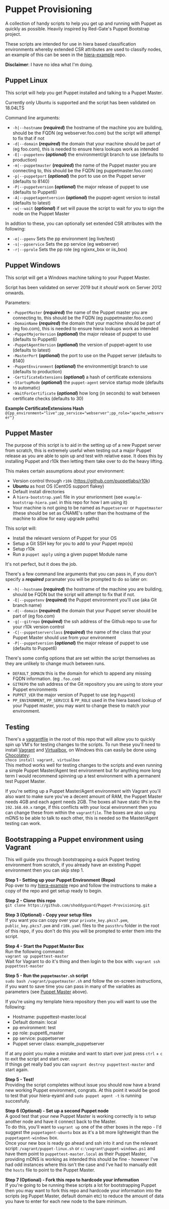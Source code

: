 # Puppet Provisioning
A collection of handy scripts to help you get up and running with Puppet as quickly as possible.
Heavily inspired by Red-Gate's Puppet Bootstrap project.

These scripts are intended for use in hiera based classification environments whereby extended CSR attributes are used to classify nodes, an example of this can be seen in the [hiera-example](https://github.com/shoddyguard/puppet_hiera_example) repo.

**Disclaimer**: I have no idea what I'm doing.

## Puppet Linux
This script will help you get Puppet installed and talking to a Puppet Master.

Currently only Ubuntu is supported and the script has been validated on 18.04LTS

Command line arguments:
* `-h|--hostname` **(*required*)** the hostname of the machine you are building, should be the FQDN (eg webserver.foo.com) but the script will attempt to fix that if not
* `-d|--domain` **(*required*)** the domain that your machine should be part of (eg foo.com), this is needed to ensure hiera lookups work as intended
* `-E|--puppetenv` **(*optional*)** the environment/git branch to use (defaults to production)
* `-m|--puppetmaster` **(*required*)** the name of the Puppet master you are connecting to, this should be the FQDN (eg puppetmaster.foo.com)
* `-p|--puppetport` **(*optional*)** the port to use on the Puppet server (defaults to 8140)
* `-P|--puppetversion` **(*optional*)** the major release of puppet to use (defaults to Puppet6)
* `-A|--puppetagentversion` **(*optional*)** the puppet-agent version to install (defaults to latest)
* `-w|--wait` **(*optional*)** if set will pause the script to wait for you to sign the node on the Puppet Master

In addtion to these, you can optionally set extended CSR attributes with the following:
* `-e|--ppenv` Sets the pp environment (eg live/test)
* `-s|--ppservice` Sets the pp service (eg webserver)
* `-r|--pprole` Sets the pp role (eg ngixnx_box or iis_box)

## Puppet Windows
This script will get a Windows machine talking to your Puppet Master.

Script has been validated on server 2019 but it *should* work on Server 2012 onwards.

Parameters:
* `-PuppetMaster` **(*required*)** the name of the Puppet master you are connecting to, this should be the FQDN (eg puppetmaster.foo.com)
* `-DomainName` **(*required*)** the domain that your machine should be part of (eg foo.com), this is needed to ensure hiera lookups work as intended
* `-PuppetMajorVersion` **(*optional*)** the major release of puppet to use (defaults to Puppet6)
* `-PuppetAgentVersion` **(*optional*)** the version of puppet-agent to use (defaults to latest)
* `-MasterPort` **(*optional*)** the port to use on the Puppet server (defaults to 8140)
* `-PuppetEnvironment` **(*optional*)** the environment/git branch to use (defaults to production)
* `-CertificateExtensions` **(*optional*)** a hash of certificate extensions
* `-StartupMode` **(*optional*)** the `puppet-agent` service startup mode (defaults to automatic)
* `-WaitForCertificate` **(*optional*)** how long (in seconds) to wait between certificate checks (defaults to 30)

**Example CertificateExtensions Hash**  
`@{pp_environment="live";pp_service="webserver";pp_role="apache_webserver"}`

## Puppet Master 
The purpose of this script is to aid in the setting up of a new Puppet server from scratch, this is extremely useful when testing out a major Puppet release as you are able to spin up and test with relative ease.
It does this by installing Puppet and r10k then letting them take over to do the heavy lifting.

This makes certain assumptions about your environment:
* Version control through `r10k` (https://github.com/puppetlabs/r10k)
* **Ubuntu** as host OS (CentOS support flakey)
* Default install directories
* A `hiera-bootstrap.yaml` file in your envrionment (see `example-bootstrap-hiera.yaml` in this repo for how I am using it)
* Your machine is not going to be named as `Puppetserver` or `Puppetmaster` (these should be set as CNAME's rather than the hostname of the machine to allow for easy upgrade paths)

This script will:
* Install the relevant versionn of Puppet for your OS
* Setup a Git SSH key for you to add to your Puppet repo(s)
* Setup r10k
* Run a `puppet apply` using a given puppet Module name

It's not perfect, but it does the job.

There's a few command line arguments that you can pass in, if you don't specify a ***required*** paramater you will be prompted to do so later on:
* `-h|--hostname` **(*required*)** the hostname of the machine you are building, should be FQDN but the script will attempt to fix that if not.
* `-E|--puppetenv` **(*required*)** the Puppet environment you'll use (aka Git branch name)
* `-d|--domain` **(*required*)** the domain that your Puppet server should be part of (eg foo.com)
* `-g|--gitrepo` **(*required*)** the ssh address of the Github repo to use for your r10k version control
* `-C|--puppetserverclass` **(*required*)** the name of the class that your Puppet Master should use from your environment
* `-P|--puppetversion` **(*optional*)** the major release of puppet to use (defaults to Puppet6)

There's some config options that are set within the script themselves as they are unlikely to change much between runs.
* `DEFAULT_DOMAIN` this is the domain for which to append any missing FQDN information. (eg `.foo.com`)
* `GITREPO` the ssh address of the Git repository you are using to store your Puppet environments
* `PUPPET_VER` the major version of Puppet to use (eg `Puppet6`)
* `PP_ENVIRONMENT`, `PP_SERVICE` & `PP_ROLE` used in the hiera based lookup of your Puppet master, you may want to change these to match your environment.

## Testing
There's a [vagrantfile](vagrantfile) in the root of this repo that will allow you to quickly spin up VM's for testing changes to the scripts.
To run these you'll need to install [Vagrant](https://www.vagrantup.com/intro/index.html) and [Virtualbox](https://www.virtualbox.org/), on Windows this can easily be done using [Chocolatey](https://chocolatey.org/):  
`choco install vagrant, virtualbox`  
This method works well for testing changes to the scripts and even running a simple Puppet Master/Agent test environment but for anything more long term I would recommend spinning up a test environment with a permanent test Puppet Master.

If you're setting up a Puppet Master/Agent environment with Vagrant you'll also want to make sure you've a decent amount of RAM, the Puppet Master needs 4GB and each agent needs 2GB.
The boxes all have static IPs in the `192.168.69.x` range, if this conflicts with your local environment then you can change these from within the `vagrantfile`.
The boxes are also using mDNS to be able to talk to each other, this is needed so the Master/Agent testing can work. 

## Bootstrapping a Puppet environment using Vagrant
This will guide you through bootstrapping a quick Puppet testing environment from scratch, if you already have an existing Puppet environment then you can skip step 1.

**Step 1 - Setting up your Puppet Environment (Repo)**  
Pop over to my [hiera-example](https://github.com/shoddyguard/puppet_hiera_example) repo and follow the instructions to make a copy of the repo and get setup ready to begin.

**Step 2 - Clone this repo**  
`git clone https://github.com/shoddyguard/Puppet-Provisioning.git`

**Step 3 (Optional) - Copy your setup files**  
If you want you can copy over your `private_key.pkcs7.pem`, `public_key.pkcs7.pem` and `r10k.yaml` files to the `passthru` folder in the root of this repo, if you don't do this you will be prompted to enter them into the script.

**Step 4 - Start the Puppet Master Box**  
Run the following command:  
`vagrant up puppettest-master`  
Wait for Vagrant to do it's thing and then login to the box with:
`vagrant ssh puppettest-master`

**Step 5 - Run the `puppetmaster.sh` script**  
`sudo bash /vagrant/puppetmaster.sh` and follow the on-screen instructions, if you want to save time you can pass in many of the variables as parameters (see [Puppet Master](#puppet-master) above).

If you're using my template hiera repository then you will want to use the following:
* Hostname: puppettest-master.local
* Default domain: local
* pp environment: test
* pp role: puppet6_master
* pp service: puppetserver
* Puppet server class: example_puppetserver

If at any point you make a mistake and want to start over just press `ctrl` + `c` to exit the script and start over.  
If things get really bad you can `vagrant destroy puppettest-master` and start again.

**Step 5 - Test!**  
Providing the script completes without issue you should now have a brand new working Puppet environment, congrats.
At this point it would be good to test that your hiera-eyaml and `sudo puppet agent -t` is running succesfully.

**Step 6 (Optional) - Set up a second Puppet node**  
A good test that your new Puppet Master is working correctly is to setup another node and have it connect back to the Master.  
To do this, you'll want to `vagrant up` one of the other boxes in the repo - I'd suggest the `puppetagent-ubuntu` box as it's a bit more lightweight than the `puppetagent-windows` box.  
Once your new box is ready go ahead and ssh into it and run the relevant script: `/vagrant/puppet-linux.sh` or `c:\vagrant\puppet-windows.ps1` and have them point to `puppettest-master.local` as their Puppet Master, providing mDNS is working as intended this should be fine - however I've had odd instances where this isn't the case and I've had to manually edit the `hosts` file to point to the Puppet Master.

**Step 7 (Optional) - Fork this repo to hardcode your information**  
If you're going to be running these scripts a lot for bootstrapping Puppet then you may want to fork this repo and hardcode your information into the scripts (eg Puppet Master, default domain etc) to reduce the amount of data you have to enter for each new node to the bare minimum.